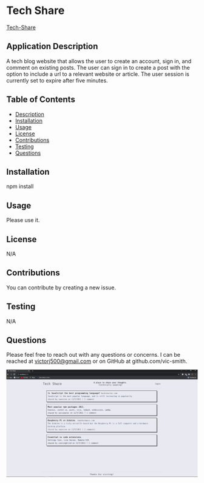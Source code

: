 # Tech Share 
[Tech-Share](https://techshare-vs.herokuapp.com/)

## Application Description
A tech blog website that allows the user to create an account, sign in, and comment on existing posts. The user can sign in to create a post with the option to include a url to a relevant website or article. The user session is currently set to expire after five minutes.


## Table of Contents
* [Description](#application-description)
* [Installation](#installation)
* [Usage](#usage)
* [License](#license)
* [Contributions](#contributions)
* [Testing](#testing)
* [Questions](#questions)

## Installation
npm install

## Usage
Please use it.

## License
N/A

## Contributions
You can contribute by creating a new issue.

## Testing
N/A

## Questions
Please feel free to reach out with any questions or concerns. I can be reached at victorj500@gmail.com or on GitHub at github.com/vic-smith.


![screenshot](tech-share.png)